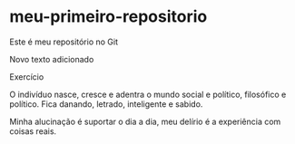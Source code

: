 # meu-primeiro-repositorio
Este é meu repositório no Git

Novo texto adicionado

Exercício

O indivíduo nasce, cresce e adentra o mundo social e político, filosófico e político. Fica danando, letrado, inteligente e sabido.

Minha alucinação é suportar o dia a dia, meu delírio é a experiência com coisas reais.
